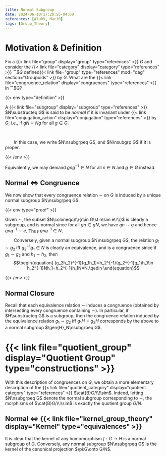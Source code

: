 ```yaml
---
title: Normal Subgroup
date: 2024-06-10T17:20:55-04:00
references: [Alu09, Mac10]
tags: [Group_Theory]
---
```


# Motivation & Definition

Fix a {{< link file="group" display="group" type="references" >}} $G$ and consider the {{< link file="category" display="category" type="references" >}} $\cat{B}G$ defined{{< link file="group" type="references" mod="dag" section="Groupoids" >}} by $G$. What are the {{< link file="congruence_relation" display="congruences" type="references" >}} in $\cat{B}G$?

{{< env type="definition" >}}

A {{< link file="subgroup" display="subgroup" type="references" >}} $N\substructeq G$ is said to be *normal* if it is invariant under {{< link file="conjugation_action" display="conjugation" type="references" >}} by $G$; i.e., if $gN=Ng$ for all $g\in G$.

<br>

&emsp;&emsp;In this case, we write $N\nsubgrpeq G$, and $N\nsubgrp G$ if it is proper.

{{< /env >}}

Equivalently, we may demand $gng^{-1}\in N$ for all $n\in N$ and $g\in G$ instead.

<div class="space"></div>

## Normal $\Leftrightarrow$ Congruence

We now show that every congruence relation $\sim$ on $G$ is induced by a unique normal subgroup $N\nsubgrpeq G$.

<div class="space"></div>

{{< env type="proof" >}}

Given $\sim$, the subset $N\coloneqq\l\\{n\in G\st n\sim e\r\\}$ is clearly a subgroup, and is normal since for all $gn\in gN$, we have $gn\sim g$ and hence $gng^{-1}\sim e$. Thus $gng^{-1}\in N$.
<br>

&emsp;&emsp;Conversely, given a normal subgroup $N\nsubgrpeq G$, the relation $g_1\sim g_2$ iff $g_2^{-1}g_1\in N$ is clearly an equivalence, and is a congruence since if $g_1\sim g_2$ and $h_1\sim h_2$, then
$$\begin{equation}
    (g_2h_2)^{-1}(g_1h_1)=h_2^{-1}(g_2^{-1}g_1)h_1\in h_2^{-1}Nh_1=h_2^{-1}h_1N=N.\qedin
\end{equation}$$

{{< /env >}}

<div class="space"></div>

## Normal Closure

Recall that each equivalence relation $\sim$ induces a congruence (obtained by intersecting every congruence containing $\sim$). In particular, if $H\substructeq G$ is a subgroup, then the congruence relation induced by the equivalence relation $g_1\sim g_2$ iff $g_1H=g_2H$ corresponds by the above to a normal subgroup $\gen{H}_N\nsubgrpeq G$.

# {{< link file="quotient_group" display="Quotient Group" type="constructions" >}}

With this description of congruences on $G$, we obtain a more elementary description of the {{< link file="quotient_category" display="quotient category" type="references" >}} $\cat{B}G/\\!\sim$. Indeed, letting $N\nsubgrpeq G$ denote the normal subgroup corresponding to $\sim$, the morphisms of $\cat{B}G/\\!\sim$ is exactly the quotient group $G/N$.

<div class="space"></div>

## Normal $\Leftrightarrow$ {{< link file="kernel_group_theory" display="Kernel" type="equivalences" >}}

It is clear that the kernel of any homomorphism $f:G\to H$ is a normal subgroup of $G$. Conversely, any normal subgroup $N\nsubgrpeq G$ is the kernel of the canonical projection $\pi:G\onto G/N$.
